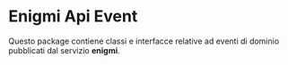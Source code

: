 # Enigmi Api Event
Questo package contiene classi e interfacce relative ad eventi di dominio
pubblicati dal servizio **enigmi**.
